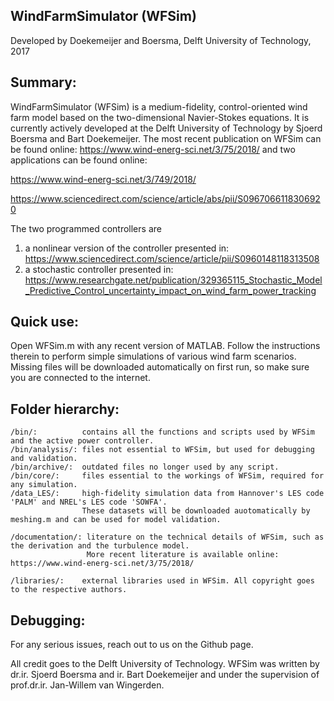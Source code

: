 
 ##   WindFarmSimulator (WFSim)
Developed by Doekemeijer and Boersma, Delft University of Technology, 2017
            


## Summary:
WindFarmSimulator (WFSim) is a medium-fidelity, control-oriented wind farm model based on the two-dimensional Navier-Stokes equations. It is currently actively developed at the Delft University of Technology by Sjoerd Boersma and Bart Doekemeijer. The most recent publication on WFSim can be found online: https://www.wind-energ-sci.net/3/75/2018/
and two applications can be found online:

https://www.wind-energ-sci.net/3/749/2018/

https://www.sciencedirect.com/science/article/abs/pii/S0967066118306920

The two programmed controllers are 

1) a nonlinear version of the controller presented in:
https://www.sciencedirect.com/science/article/pii/S0960148118313508
2) a stochastic controller presented in:
https://www.researchgate.net/publication/329365115_Stochastic_Model_Predictive_Control_uncertainty_impact_on_wind_farm_power_tracking


## Quick use:
Open WFSim.m with any recent version of MATLAB. Follow the instructions therein to perform simple simulations of various wind farm scenarios. Missing files will be downloaded automatically on first run, so make sure you are connected to the internet.
	
## Folder hierarchy:

	/bin/:          contains all the functions and scripts used by WFSim and the active power controller.
	/bin/analysis/: files not essential to WFSim, but used for debugging and validation.
	/bin/archive/:  outdated files no longer used by any script.
	/bin/core/:     files essential to the workings of WFSim, required for any simulation.
	/data_LES/:     high-fidelity simulation data from Hannover's LES code 'PALM' and NREL's LES code 'SOWFA'. 
                    These datasets will be downloaded auotomatically by meshing.m and can be used for model validation.

	/documentation/: literature on the technical details of WFSim, such as the derivation and the turbulence model.
		             More recent literature is available online: https://www.wind-energ-sci.net/3/75/2018/

	/libraries/:    external libraries used in WFSim. All copyright goes to the respective authors.
	
## Debugging:
For any serious issues, reach out to us on the Github page. 

All credit goes to the Delft University of Technology. WFSim was written by dr.ir. Sjoerd Boersma and ir. Bart Doekemeijer and under the supervision of prof.dr.ir. Jan-Willem van Wingerden.             
